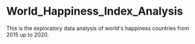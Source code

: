 # World_Happiness_Index_Analysis
This is the exploratory data analysis of world's happiness countries from 2015 up to 2020.
